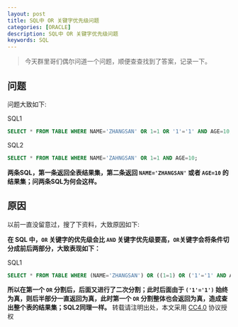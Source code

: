 ```yaml
---
layout: post
title: SQL中 OR 关键字优先级问题
categories: [ORACLE]
description: SQL中 OR 关键字优先级问题
keywords: SQL
---
```


> 今天群里哥们偶尔问道一个问题，顺便查查找到了答案，记录一下。

## 问题

问题大致如下:

SQL1

``` sql
SELECT * FROM TABLE WHERE NAME='ZHANGSAN' OR 1=1 OR '1'='1' AND AGE=10;
```

<!--more-->

SQL2

``` sql
SELECT * FROM TABLE WHERE NAME='ZAHNGSAN' OR 1=1 AND AGE=10;
```

**两条SQL，第一条返回全表结果集，第二条返回 `NAME='ZHANGSAN'` 或者 `AGE=10` 的结果集；问两条SQL为何会这样。**

## 原因

以前一直没留意过，搜了下资料，大致原因如下:

**在 SQL 中，`OR` 关键字的优先级会比 `AND` 关键字优先级要高，`OR`关键字会将条件切分成前后两部分，大致表现如下：**

SQL1

``` sql
SELECT * FROM TABLE WHERE (NAME='ZHANGSAN') OR ((1=1) OR ('1'='1' AND AGE=10));
```
**所以在第一个 `OR` 分割后，后面又进行了二次分割；此时后面由于 `('1'='1')` 始终为真，则后半部分一直返回为真，此时第一个 `OR` 分割整体也会返回为真，造成查出整个表的结果集；SQL2同理一样。**
转载请注明出处，本文采用 [CC4.0](http://creativecommons.org/licenses/by-nc-nd/4.0/) 协议授权
